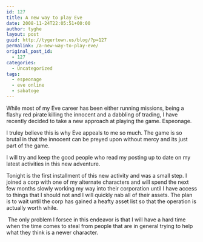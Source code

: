 ```yaml
---
id: 127
title: A new way to play Eve
date: 2008-11-24T22:05:51+00:00
author: tyghe
layout: post
guid: http://tygertown.us/blog/?p=127
permalink: /a-new-way-to-play-eve/
original_post_id:
  - 127
categories:
  - Uncategorized
tags:
  - espeonage
  - eve online
  - sabatoge
---
```

While most of my Eve career has been either running missions, being a flashy red pirate killing the innocent and a dabbling of trading, I have recently decided to take a new approach at playing the game. Espeonage.

I truley believe this is why Eve appeals to me so much. The game is so brutal in that the innocent can be preyed upon without mercy and its just part of the game.

I will try and keep the good people who read my posting up to date on my latest activities in this new adventure.

Tonight is the first installment of this new activity and was a small step. I joined a corp with one of my alternate characters and will spend the next few months slowly working my way into their corporation until I have access to things that I should not and I will quickly nab all of their assets. The plan is to wait until the corp has gained a heafty asset list so that the operation is actually worth while.

 The only problem I forsee in this endeavor is that I will have a hard time when the time comes to steal from people that are in general trying to help what they think is a newer character.